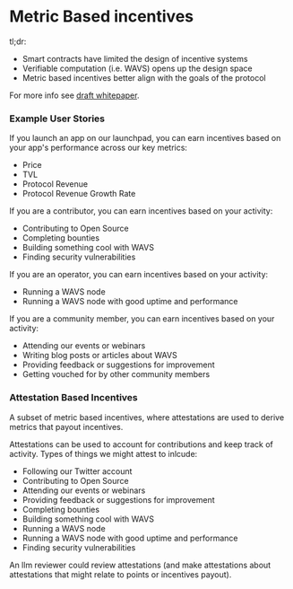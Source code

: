 # Metric Based incentives

tl;dr:
- Smart contracts have limited the design of incentive systems
- Verifiable computation (i.e. WAVS) opens up the design space
- Metric based incentives better align with the goals of the protocol

For more info see [draft whitepaper](https://github.com/Lay3rLabs/whitepapers/blob/main/papers/incentives/draft.md).

### Example User Stories
If you launch an app on our launchpad, you can earn incentives based on your app's performance across our key metrics:
- Price
- TVL
- Protocol Revenue
- Protocol Revenue Growth Rate

If you are a contributor, you can earn incentives based on your activity:
- Contributing to Open Source
- Completing bounties
- Building something cool with WAVS
- Finding security vulnerabilities

If you are an operator, you can earn incentives based on your activity:
- Running a WAVS node
- Running a WAVS node with good uptime and performance

If you are a community member, you can earn incentives based on your activity:
- Attending our events or webinars
- Writing blog posts or articles about WAVS
- Providing feedback or suggestions for improvement
- Getting vouched for by other community members

### Attestation Based Incentives

A subset of metric based incentives, where attestations are used to derive metrics that payout incentives.

Attestations can be used to account for contributions and keep track of activity. Types of things we might attest to inlcude:
- Following our Twitter account
- Contributing to Open Source
- Attending our events or webinars
- Providing feedback or suggestions for improvement
- Completing bounties
- Building something cool with WAVS
- Running a WAVS node
- Running a WAVS node with good uptime and performance
- Finding security vulnerabilities

An llm reviewer could review attestations (and make attestations about attestations that might relate to points or incentives payout).

